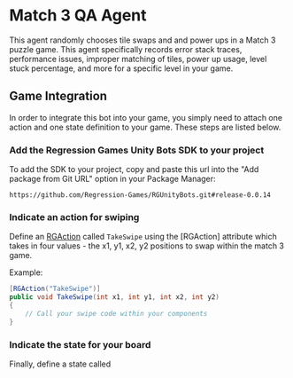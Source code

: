 

# Match 3 QA Agent

This agent randomly chooses tile swaps and and power ups in a Match 3 puzzle game. This agent specifically
records error stack traces, performance issues, improper matching of tiles, power up usage, level stuck
percentage, and more for a specific level in your game.

## Game Integration

In order to integrate this bot into your game, you simply need to attach one action and one state definition to
your game. These steps are listed below.

### Add the Regression Games Unity Bots SDK to your project

To add the SDK to your project, copy and paste this url into the "Add package from Git URL" option in your Package Manager:

```
https://github.com/Regression-Games/RGUnityBots.git#release-0.0.14
```

### Indicate an action for swiping

Define an [RGAction](#) called `TakeSwipe` using the [RGAction] attribute which takes in four values - the x1, y1, x2, y2 positions
to swap within the match 3 game.

Example:

```csharp
[RGAction("TakeSwipe")]
public void TakeSwipe(int x1, int y1, int x2, int y2)
{
    // Call your swipe code within your components
}
```

### Indicate the state for your board

Finally, define a state called 
